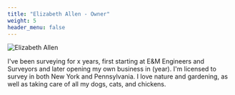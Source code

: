 ```yaml
---
title: "Elizabeth Allen - Owner"
weight: 5
header_menu: false
---
```


![Elizabeth Allen](images/selfie.jpg)

I've been surveying for x years, first starting at E&M Engineers and Surveyors and later opening my own business in (year). I'm licensed to survey in both New York and Pennsylvania. I love nature and gardening, as well as taking care of all my dogs, cats, and chickens.
